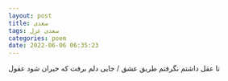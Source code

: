 ```yaml
---
layout: post
title: سعدی
tags: سعدی غزل
categories: poem
date: 2022-06-06 06:35:23
---
```


تا عقل داشتم نگرفتم طریق عشق / جایی دلم برفت که حیران شود عقول
